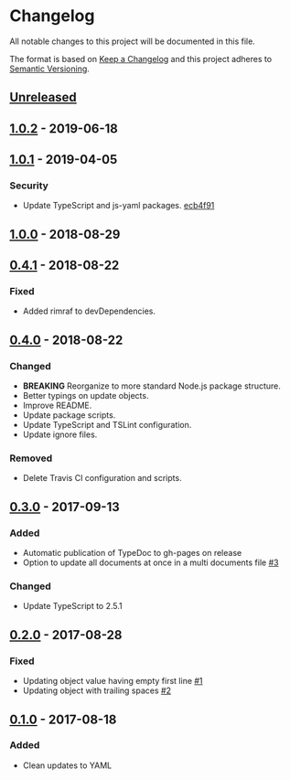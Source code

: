 # Changelog

All notable changes to this project will be documented in this file.

The format is based on [Keep a Changelog](http://keepachangelog.com/)
and this project adheres to [Semantic Versioning](http://semver.org/).

## [Unreleased](https://github.com/atomist/yaml-updater/compare/1.0.2...HEAD)

## [1.0.2](https://github.com/atomist/yaml-updater/compare/1.0.1...1.0.2) - 2019-06-18

## [1.0.1](https://github.com/atomist/yaml-updater/compare/1.0.0...1.0.1) - 2019-04-05

### Security

-   Update TypeScript and js-yaml packages. [ecb4f91](https://github.com/atomist/yaml-updater/commit/ecb4f913502e927ef5aadc3d67a65b5379fdf5ec)

## [1.0.0](https://github.com/atomist/yaml-updater/compare/0.4.1...1.0.0) - 2018-08-29

## [0.4.1](https://github.com/atomist/yaml-updater/compare/0.4.0...0.4.1) - 2018-08-22

### Fixed

-   Added rimraf to devDependencies.

## [0.4.0](https://github.com/atomist/yaml-updater/compare/0.3.0...0.4.0) - 2018-08-22

### Changed

-   **BREAKING** Reorganize to more standard Node.js package structure.
-   Better typings on update objects.
-   Improve README.
-   Update package scripts.
-   Update TypeScript and TSLint configuration.
-   Update ignore files.

### Removed

-   Delete Travis CI configuration and scripts.

## [0.3.0](https://github.com/atomist/yaml-updater/compare/0.2.0...0.3.0) - 2017-09-13

### Added

-   Automatic publication of TypeDoc to gh-pages on release
-   Option to update all documents at once in a multi documents file [#3](https://github.com/atomist/yaml-updater/issues/3)

### Changed

-   Update TypeScript to 2.5.1

## [0.2.0](https://github.com/atomist/yaml-updater/compare/0.1.0...0.2.0) - 2017-08-28

### Fixed

-   Updating object value having empty first line [#1](https://github.com/atomist/yaml-updater/issues/1)
-   Updating object with trailing spaces [#2](https://github.com/atomist/yaml-updater/issues/2)

## [0.1.0](https://github.com/atomist/yaml-updater/releases/tag/0.1.0) - 2017-08-18

### Added

-   Clean updates to YAML
